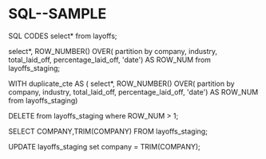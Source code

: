 # SQL--SAMPLE
SQL CODES
select*
from layoffs;

 select*,
  ROW_NUMBER() OVER(
  partition by company, industry, total_laid_off, percentage_laid_off, 'date') AS ROW_NUM
 from layoffs_staging;
 
 WITH 	duplicate_cte AS
 (
 select*,
  ROW_NUMBER() OVER(
  partition by company, industry, total_laid_off, percentage_laid_off, 'date') AS ROW_NUM
 from layoffs_staging)

DELETE
 from layoffs_staging
 where ROW_NUM > 1;
 
 SELECT COMPANY,TRIM(COMPANY)
 FROM layoffs_staging;
 
 UPDATE layoffs_staging
 set company = TRIM(COMPANY);
 
